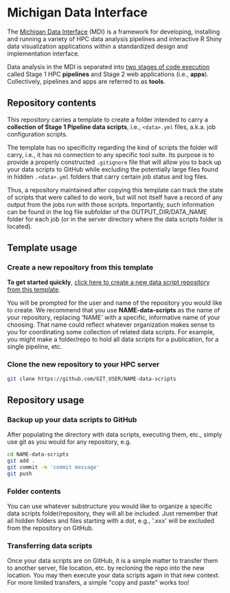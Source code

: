 # Michigan Data Interface

The [Michigan Data Interface](https://midataint.github.io/) (MDI) 
is a framework for developing, installing and running a variety of 
HPC data analysis pipelines and interactive R Shiny data visualization 
applications within a standardized design and implementation interface.

Data analysis in the MDI is separated into 
[two stages of code execution](https://midataint.github.io/docs/analysis-flow/) 
called Stage 1 HPC **pipelines** and Stage 2 web applications (i.e., **apps**).
Collectively, pipelines and apps are referred to as **tools**.

## Repository contents

This repository carries a template to create a folder
intended to carry a **collection of Stage 1 Pipeline data scripts**, 
i.e., <code>\<data\>.yml</code> files, a.k.a. job configuration scripts. 

The template 
has no specificity regarding the kind of scripts the folder will carry, 
i.e., it has no connection to any specific tool suite.  Its purpose is to 
provide a properly constructed <code>.gitignore</code> file that will
allow you to back up your data scripts to GitHub while excluding the 
potentially large files found in hidden <code>.\<data\>.yml</code>
folders that carry certain job status and log files.

Thus, a repository maintained after copying this template can track the
state of scripts that were called to do work, but will not itself have 
a record of any output from the jobs run with those scripts. Importantly, 
such information can be found in the log file subfolder of the 
OUTPUT_DIR/DATA_NAME folder for each job (or in the server directory
where the data scripts folder is located).

## Template usage

### Create a new repository from this template

**To get started quickly**, 
[click here to create a new data script repository from this template](https://github.com/MiDataInt/mdi-data-scripts-template/generate).

You will be prompted for the user and name of the repository you would like 
to create. We recommend that you use **NAME-data-scripts** as the name of your 
repository, replacing 'NAME' with a specific, informative name of your choosing.
That name could reflect whatever organization makes sense to you for coordinating
some collection of related data scripts. For example, you might make a folder/repo
to hold all data scripts for a publication, for a single pipeline, etc.

### Clone the new repository to your HPC server

```bash
git clone https://github.com/GIT_USER/NAME-data-scripts
```

## Repository usage

### Backup up your data scripts to GitHub

After populating the directory with data scripts, executing them, etc., simply
use git as you would for any repository, e.g.

```bash
cd NAME-data-scripts
git add .
git commit -m 'commit message'
git push
```

### Folder contents

You can use whatever substructure you would like to organize a specific 
data scripts folder/repository, they will all be included. Just remember
that all hidden folders and files starting with a dot, e.g., '.xxx' will
be excluded from the repository on GitHub.

### Transferring data scripts

Once your data scripts are on GitHub, it is a simple matter to transfer
them to another server, file location, etc. by recloning the repo into
the new location. You may then execute your data scripts again in that new 
context.  For more limited transfers, a simple "copy and paste" works too!
